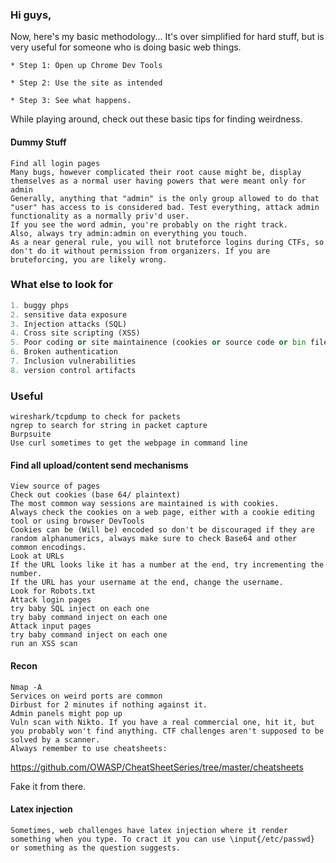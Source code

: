 ### Hi guys,

Now, here's my basic methodology... It's over simplified for hard stuff, but is very useful for someone who is doing basic web things. 
```
* Step 1: Open up Chrome Dev Tools

* Step 2: Use the site as intended

* Step 3: See what happens. 
```


While playing around, check out these basic tips for finding weirdness.



#### Dummy Stuff
```
Find all login pages
Many bugs, however complicated their root cause might be, display themselves as a normal user having powers that were meant only for admin
Generally, anything that "admin" is the only group allowed to do that "user" has access to is considered bad. Test everything, attack admin functionality as a normally priv'd user.
If you see the word admin, you're probably on the right track.
Also, always try admin:admin on everything you touch.
As a near general rule, you will not bruteforce logins during CTFs, so don't do it without permission from organizers. If you are bruteforcing, you are likely wrong.
```


### What else to look for
```python
1. buggy phps
2. sensitive data exposure
3. Injection attacks (SQL)
4. Cross site scripting (XSS)
5. Poor coding or site maintainence (cookies or source code or bin files or even robots.txt)
6. Broken authentication
7. Inclusion vulnerabilities
8. version control artifacts
```

### Useful
```
wireshark/tcpdump to check for packets
ngrep to search for string in packet capture
Burpsuite
Use curl sometimes to get the webpage in command line
```

#### Find all upload/content send mechanisms
```
View source of pages
Check out cookies (base 64/ plaintext)
The most common way sessions are maintained is with cookies.
Always check the cookies on a web page, either with a cookie editing tool or using browser DevTools
Cookies can be (Will be) encoded so don't be discouraged if they are random alphanumerics, always make sure to check Base64 and other common encodings.
Look at URLs
If the URL looks like it has a number at the end, try incrementing the number.
If the URL has your username at the end, change the username.
Look for Robots.txt
Attack login pages
try baby SQL inject on each one
try baby command inject on each one
Attack input pages
try baby command inject on each one
run an XSS scan
```
#### Recon
```
Nmap -A
Services on weird ports are common
Dirbust for 2 minutes if nothing against it.
Admin panels might pop up
Vuln scan with Nikto. If you have a real commercial one, hit it, but you probably won't find anything. CTF challenges aren't supposed to be solved by a scanner.
Always remember to use cheatsheets: 
```
https://github.com/OWASP/CheatSheetSeries/tree/master/cheatsheets

Fake it from there.

#### Latex injection
```
Sometimes, web challenges have latex injection where it render something when you type. To cract it you can use \input{/etc/passwd} or something as the question suggests.
```
